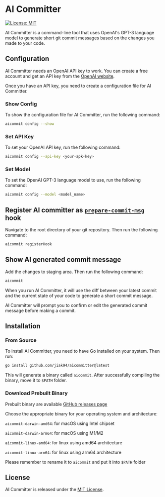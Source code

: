 # AI Committer

[![License: MIT](https://img.shields.io/badge/License-MIT-yellow.svg)](https://opensource.org/licenses/MIT)

AI Committer is a command-line tool that uses OpenAI's GPT-3 language model to generate short git commit messages based on the changes you made to your code.

## Configuration

AI Committer needs an OpenAI API key to work. You can create a free account and get an API key from the [OpenAI website](https://beta.openai.com/signup/).

Once you have an API key, you need to create a configuration file for AI Committer.

### Show Config

To show the configuration file for AI Committer, run the following command:

```bash
aicommit config --show
```

### Set API Key

To set your OpenAI API key, run the following command:

```bash
aicommit config --api-key <your-apk-key>
```

### Set Model

To set the OpenAI GPT-3 language model to use, run the following command:

```bash
aicommit config --model <model_name>
```

## Register AI committer as [`prepare-commit-msg`](https://git-scm.com/docs/githooks#_prepare_commit_msg) hook

Navigate to the root directory of your git repository. Then run the following command:

```bash
aicommit registerHook
```

## Show AI generated commit message

Add the changes to staging area. Then run the following command:

```bash
aicommit
```

When you run AI Committer, it will use the diff between your latest commit and the current state of your code to generate a short commit message.

AI Committer will prompt you to confirm or edit the generated commit message before making a commit.

## Installation

### From Source

To install AI Committer, you need to have Go installed on your system. Then run:

```bash
go install github.com/jiak94/aicommitter@latest
```

This will generate a binary called `aicommit`. After successfully compiling the binary, move it to `$PATH` folder.

### Download Prebuilt Binary

Prebuilt binary are available [GitHub releases page](https://github.com/jiak94/aicommitter/releases)

Choose the appropriate binary for your operating system and architecture:

`aicommit-darwin-amd64`: for macOS using Intel chipset

`aicommit-darwin-arm64`: for macOS using M1/M2

`aicommit-linux-amd64`: for linux using amd64 architecture

`aicommit-linux-arm64`: for linux using arm64 architecture

Please remember to rename it to `aicommit` and put it into `$PATH` folder

## License

AI Committer is released under the [MIT License](LICENSE).
